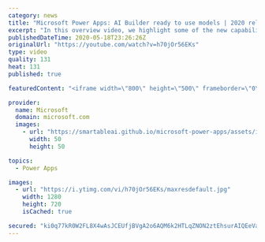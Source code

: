 ```yaml
---
category: news
title: "Microsoft Power Apps: AI Builder ready to use models | 2020 release wave 1 overview"
excerpt: "In this overview video, we highlight some of the new capabilities included in the latest update to Microsoft Power Apps, AI Builder ready to use models.     Here are the capabilities covered:   • Entity extraction helps you by identifying and extracting people, dates, places, locations, etc. from text"
publishedDateTime: 2020-05-18T23:26:26Z
originalUrl: "https://youtube.com/watch?v=h70jOr56EKs"
type: video
quality: 131
heat: 131
published: true

featuredContent: "<iframe width=\"800\" height=\"500\" frameborder=\"0\" src=\"https://www.youtube.com/embed/h70jOr56EKs\" allow=\"accelerometer; autoplay; encrypted-media; gyroscope; picture-in-picture\" allowfullscreen></iframe>"

provider:
  name: Microsoft
  domain: microsoft.com
  images:
    - url: "https://smartableai.github.io/microsoft-power-apps/assets/images/organizations/microsoft.com-50x50.jpg"
      width: 50
      height: 50

topics:
  - Power Apps

images:
  - url: "https://i.ytimg.com/vi/h70jOr56EKs/maxresdefault.jpg"
    width: 1280
    height: 720
    isCached: true

secured: "ki0q77kR0W2FL8X4wAsJCEUfjBVgA2o6AQM6k2HTLqZNON2ztEhsurAIQEeVaNp0Xg5AMJA8YGD/bPj1aEnYlKkcicuQ7gGEZDAoPxg6MbDn1lPLtsS3Cqt9boQPCrPBKwAoq51lMCGDyeUG7b8u/rgnDTmO2N50wltnFuvFBNqJYd2xXyLm4DmrbmrdGdXAiSzjIjLL1Uq8Jbb8FLLO+XkYK8FVDZq89yNdtJNJokCvJjfPKHA7k9moN/MBAb7Z766SIRu1Pg6A4gu42hDwgyMXqpsW1QCQGmjOaDTtTpq/EtirXvTQQSEqMk443HR6NaYY/lZcAY1ZvLR/zm2mX1CbawTX70vIjqFz9TgapaeoQX/MoXNvxfTUHP6rlszrsUgv1YnihBpY5d0XKtiAUndHOIEoCoTN6U410yeRJLg=;3/iMxXyoa3s4LKzD0ya7YA=="
---
```


